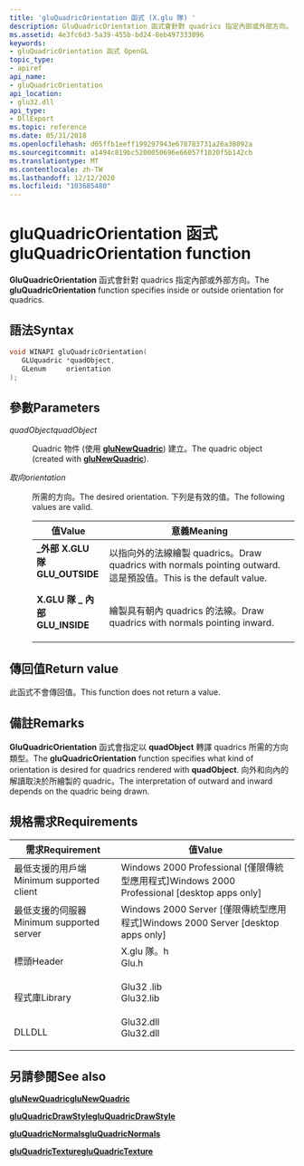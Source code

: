 ```yaml
---
title: 'gluQuadricOrientation 函式 (X.glu 隊) '
description: GluQuadricOrientation 函式會針對 quadrics 指定內部或外部方向。
ms.assetid: 4e3fc6d3-5a39-455b-bd24-8eb497333096
keywords:
- gluQuadricOrientation 函式 OpenGL
topic_type:
- apiref
api_name:
- gluQuadricOrientation
api_location:
- glu32.dll
api_type:
- DllExport
ms.topic: reference
ms.date: 05/31/2018
ms.openlocfilehash: d05ffb1eeff199297943e678783731a26a38092a
ms.sourcegitcommit: a1494c819bc5200050696e66057f1020f5b142cb
ms.translationtype: MT
ms.contentlocale: zh-TW
ms.lasthandoff: 12/12/2020
ms.locfileid: "103685480"
---
```

# <a name="gluquadricorientation-function"></a><span data-ttu-id="ce40e-104">gluQuadricOrientation 函式</span><span class="sxs-lookup"><span data-stu-id="ce40e-104">gluQuadricOrientation function</span></span>

<span data-ttu-id="ce40e-105">**GluQuadricOrientation** 函式會針對 quadrics 指定內部或外部方向。</span><span class="sxs-lookup"><span data-stu-id="ce40e-105">The **gluQuadricOrientation** function specifies inside or outside orientation for quadrics.</span></span>

## <a name="syntax"></a><span data-ttu-id="ce40e-106">語法</span><span class="sxs-lookup"><span data-stu-id="ce40e-106">Syntax</span></span>


```C++
void WINAPI gluQuadricOrientation(
   GLUquadric *quadObject,
   GLenum     orientation
);
```



## <a name="parameters"></a><span data-ttu-id="ce40e-107">參數</span><span class="sxs-lookup"><span data-stu-id="ce40e-107">Parameters</span></span>

<dl> <dt>

<span data-ttu-id="ce40e-108">*quadObject*</span><span class="sxs-lookup"><span data-stu-id="ce40e-108">*quadObject*</span></span> 
</dt> <dd>

<span data-ttu-id="ce40e-109">Quadric 物件 (使用 [**gluNewQuadric**](glunewquadric.md)) 建立。</span><span class="sxs-lookup"><span data-stu-id="ce40e-109">The quadric object (created with [**gluNewQuadric**](glunewquadric.md)).</span></span>

</dd> <dt>

<span data-ttu-id="ce40e-110">*取向*</span><span class="sxs-lookup"><span data-stu-id="ce40e-110">*orientation*</span></span> 
</dt> <dd>

<span data-ttu-id="ce40e-111">所需的方向。</span><span class="sxs-lookup"><span data-stu-id="ce40e-111">The desired orientation.</span></span> <span data-ttu-id="ce40e-112">下列是有效的值。</span><span class="sxs-lookup"><span data-stu-id="ce40e-112">The following values are valid.</span></span>



| <span data-ttu-id="ce40e-113">值</span><span class="sxs-lookup"><span data-stu-id="ce40e-113">Value</span></span>                                                                                                                                                   | <span data-ttu-id="ce40e-114">意義</span><span class="sxs-lookup"><span data-stu-id="ce40e-114">Meaning</span></span>                                                                            |
|---------------------------------------------------------------------------------------------------------------------------------------------------------|------------------------------------------------------------------------------------|
| <span id="GLU_OUTSIDE"></span><span id="glu_outside"></span><dl> <span data-ttu-id="ce40e-115"><dt>**\_外部 X.GLU 隊**</dt></span><span class="sxs-lookup"><span data-stu-id="ce40e-115"><dt>**GLU\_OUTSIDE**</dt></span></span> </dl> | <span data-ttu-id="ce40e-116">以指向外的法線繪製 quadrics。</span><span class="sxs-lookup"><span data-stu-id="ce40e-116">Draw quadrics with normals pointing outward.</span></span> <span data-ttu-id="ce40e-117">這是預設值。</span><span class="sxs-lookup"><span data-stu-id="ce40e-117">This is the default value.</span></span><br/> |
| <span id="GLU_INSIDE"></span><span id="glu_inside"></span><dl> <span data-ttu-id="ce40e-118"><dt>**X.GLU 隊 \_ 內部**</dt></span><span class="sxs-lookup"><span data-stu-id="ce40e-118"><dt>**GLU\_INSIDE**</dt></span></span> </dl>    | <span data-ttu-id="ce40e-119">繪製具有朝內 quadrics 的法線。</span><span class="sxs-lookup"><span data-stu-id="ce40e-119">Draw quadrics with normals pointing inward.</span></span><br/>                             |



 

</dd> </dl>

## <a name="return-value"></a><span data-ttu-id="ce40e-120">傳回值</span><span class="sxs-lookup"><span data-stu-id="ce40e-120">Return value</span></span>

<span data-ttu-id="ce40e-121">此函式不會傳回值。</span><span class="sxs-lookup"><span data-stu-id="ce40e-121">This function does not return a value.</span></span>

## <a name="remarks"></a><span data-ttu-id="ce40e-122">備註</span><span class="sxs-lookup"><span data-stu-id="ce40e-122">Remarks</span></span>

<span data-ttu-id="ce40e-123">**GluQuadricOrientation** 函式會指定以 **quadObject** 轉譯 quadrics 所需的方向類型。</span><span class="sxs-lookup"><span data-stu-id="ce40e-123">The **gluQuadricOrientation** function specifies what kind of orientation is desired for quadrics rendered with **quadObject**.</span></span> <span data-ttu-id="ce40e-124">向外和向內的解讀取決於所繪製的 quadric。</span><span class="sxs-lookup"><span data-stu-id="ce40e-124">The interpretation of outward and inward depends on the quadric being drawn.</span></span>

## <a name="requirements"></a><span data-ttu-id="ce40e-125">規格需求</span><span class="sxs-lookup"><span data-stu-id="ce40e-125">Requirements</span></span>



| <span data-ttu-id="ce40e-126">需求</span><span class="sxs-lookup"><span data-stu-id="ce40e-126">Requirement</span></span> | <span data-ttu-id="ce40e-127">值</span><span class="sxs-lookup"><span data-stu-id="ce40e-127">Value</span></span> |
|-------------------------------------|--------------------------------------------------------------------------------------|
| <span data-ttu-id="ce40e-128">最低支援的用戶端</span><span class="sxs-lookup"><span data-stu-id="ce40e-128">Minimum supported client</span></span><br/> | <span data-ttu-id="ce40e-129">Windows 2000 Professional \[僅限傳統型應用程式\]</span><span class="sxs-lookup"><span data-stu-id="ce40e-129">Windows 2000 Professional \[desktop apps only\]</span></span><br/>                           |
| <span data-ttu-id="ce40e-130">最低支援的伺服器</span><span class="sxs-lookup"><span data-stu-id="ce40e-130">Minimum supported server</span></span><br/> | <span data-ttu-id="ce40e-131">Windows 2000 Server \[僅限傳統型應用程式\]</span><span class="sxs-lookup"><span data-stu-id="ce40e-131">Windows 2000 Server \[desktop apps only\]</span></span><br/>                                 |
| <span data-ttu-id="ce40e-132">標頭</span><span class="sxs-lookup"><span data-stu-id="ce40e-132">Header</span></span><br/>                   | <dl> <span data-ttu-id="ce40e-133"><dt>X.glu 隊。h</dt></span><span class="sxs-lookup"><span data-stu-id="ce40e-133"><dt>Glu.h</dt></span></span> </dl>     |
| <span data-ttu-id="ce40e-134">程式庫</span><span class="sxs-lookup"><span data-stu-id="ce40e-134">Library</span></span><br/>                  | <dl> <span data-ttu-id="ce40e-135"><dt>Glu32 .lib</dt></span><span class="sxs-lookup"><span data-stu-id="ce40e-135"><dt>Glu32.lib</dt></span></span> </dl> |
| <span data-ttu-id="ce40e-136">DLL</span><span class="sxs-lookup"><span data-stu-id="ce40e-136">DLL</span></span><br/>                      | <dl> <span data-ttu-id="ce40e-137"><dt>Glu32.dll</dt></span><span class="sxs-lookup"><span data-stu-id="ce40e-137"><dt>Glu32.dll</dt></span></span> </dl> |



## <a name="see-also"></a><span data-ttu-id="ce40e-138">另請參閱</span><span class="sxs-lookup"><span data-stu-id="ce40e-138">See also</span></span>

<dl> <dt>

[<span data-ttu-id="ce40e-139">**gluNewQuadric**</span><span class="sxs-lookup"><span data-stu-id="ce40e-139">**gluNewQuadric**</span></span>](glunewquadric.md)
</dt> <dt>

[<span data-ttu-id="ce40e-140">**gluQuadricDrawStyle**</span><span class="sxs-lookup"><span data-stu-id="ce40e-140">**gluQuadricDrawStyle**</span></span>](gluquadricdrawstyle.md)
</dt> <dt>

[<span data-ttu-id="ce40e-141">**gluQuadricNormals**</span><span class="sxs-lookup"><span data-stu-id="ce40e-141">**gluQuadricNormals**</span></span>](gluquadricnormals.md)
</dt> <dt>

[<span data-ttu-id="ce40e-142">**gluQuadricTexture**</span><span class="sxs-lookup"><span data-stu-id="ce40e-142">**gluQuadricTexture**</span></span>](gluquadrictexture.md)
</dt> </dl>

 

 





